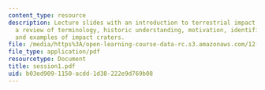 ```yaml
---
content_type: resource
description: Lecture slides with an introduction to terrestrial impact cratering,
  a review of terminology, historic understanding, motivation, identification criteria,
  and examples of impact craters.
file: /media/https%3A/open-learning-course-data-rc.s3.amazonaws.com/12-091-basics-of-impact-cratering-geological-geophysical-geochemical-environmental-studies-of-some-impact-craters-of-the-earth-january-iap-2008/b03ed9091150acdd1d38222e9d769b08_session1.pdf
file_type: application/pdf
resourcetype: Document
title: session1.pdf
uid: b03ed909-1150-acdd-1d38-222e9d769b08
---
```

